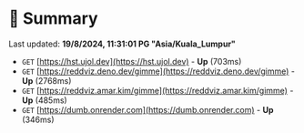 # 📖 Summary
Last updated: **19/8/2024, 11:31:01 PG "Asia/Kuala_Lumpur"**

- `GET` [https://hst.ujol.dev](https://hst.ujol.dev) - **Up** (703ms)
- `GET` [https://reddviz.deno.dev/gimme](https://reddviz.deno.dev/gimme) - **Up** (2768ms)
- `GET` [https://reddviz.amar.kim/gimme](https://reddviz.amar.kim/gimme) - **Up** (485ms)
- `GET` [https://dumb.onrender.com](https://dumb.onrender.com) - **Up** (346ms)
